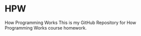 # HPW
How Programming Works 
This is my GitHub Repository for How Programming Works course homework.
